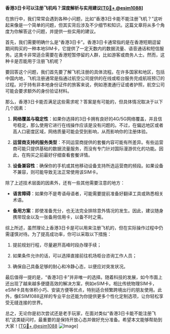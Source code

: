 **香港3日卡可以注册飞机吗？深度解析与实用建议[[TG💪+ @esim1088](https://t.me/s/esim1088)]**

在旅行中，我们常常会遇到各种小问题，比如“香港3日卡能不能注册飞机？”这听起来像是一个简单的问题，但其实背后涉及不少细节和知识。这篇文章将从多个角度为你解答这个问题，并提供一些实用的建议。

首先，我们需要明确什么是“香港3日卡”。香港3日卡通常指的是在香港短期逗留期间购买的一种本地SIM卡，它提供了一定天数内的数据流量、语音通话和短信服务。这类卡非常适合需要在香港短暂停留的人群，比如游客或商务人士。然而，这种卡是否能用于注册飞机呢？

要回答这个问题，我们首先要了解飞机注册的具体流程。在许多国家和地区，包括中国内地，飞机注册通常是指通过航空公司提供的在线或柜台服务完成航班预订的过程。对于持有非本地身份证件的旅客来说，例如港澳通行证或者护照，航空公司可能会要求额外的身份验证材料。

那么，香港3日卡能否满足这些需求呢？答案是有可能的，但具体情况取决于以下几个因素：

1. **网络覆盖与稳定性**：如果你选择的3日卡拥有良好的4G/5G网络覆盖，并且信号稳定，那么使用它进行在线操作应该是没有问题的。不过，在偏远地区或者高人口密度区域，网络质量可能会受到影响，从而影响你的注册体验。

2. **运营商支持的服务类型**：不同运营商提供的套餐内容可能有所差异。有些运营商可能只提供基础的数据流量服务，而没有专门针对国际漫游优化的功能。因此，在购买之前最好仔细查看套餐详情。

3. **设备兼容性**：确保你的手机或其他移动设备支持所选运营商的频段。如果设备不兼容，则可能导致无法正常使用该SIM卡。

除了上述技术层面的因素外，还有一些其他需要注意的地方：

- **语言障碍**：如果你不是粤语母语者，可能需要提前准备好翻译工具或熟悉相关术语。
  
- **备用方案**：即使准备充分，也无法完全排除意外情况的发生。因此，建议随身携带现金以及一张备用信用卡，以备不时之需。

综上所述，虽然理论上香港3日卡是可以用来注册飞机的，但在实际操作过程中仍需谨慎对待。为了提高成功率，你可以采取以下措施：

1. 提前规划行程，尽量避开高峰时段办理手续；
   
2. 如果条件允许的话，可以选择直接前往机场柜台咨询工作人员；
   
3. 确保自己具备足够的耐心和冷静心态，以便应对突发状况。

最后值得一提的是，“香港3日卡”并非唯一的选择。随着科技的发展，如今市面上还出现了越来越多便捷高效的解决方案，例如eSIM卡。相比传统物理SIM卡，eSIM卡具有体积小巧、安装方便等优点，特别适合频繁跨境出行的朋友使用。此外，像ESIM1088这样的专业平台还能为你提供更多个性化定制选项，让你轻松享受无缝连接的世界。

总之，无论你是初次尝试还是老手玩家，在面对类似“香港3日卡能不能注册飞机”这类疑问时，最重要的是保持开放心态并做好充分准备。希望本文能够帮助到大家！[[TG💪+ @esim1088](https://t.me/s/esim1088) ![Image](https://i.postimg.cc/4NQfJmqS/Snipaste-2025-05-13-00-14-12.png)]